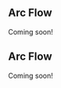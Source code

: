 <!-- --8<-- [start:usage] -->
## Arc Flow
Coming soon!
<!-- ### Simple
=== "dx"

    ```python
    dx.arc_flow(df, ...)
    ```
    ![](../screenshots/plotting_arc_flow_simple1.png)

=== "pd.options.plotting.backend = 'dx'"

    !!! info "Make sure you [enable `dx` as a pandas plotting backend](../plotting/overview.md#enabling-pandas-plotting-backend) first."

    ```python
    df.plot(kind='arc_flow', x='keyword_column', y='integer_column')
    ```
    ![](../screenshots/plotting_arc_flow_simple1_pd.png)

### Customized

=== "dx"

    ```python
    dx.arc_flow(
        df, 
        ...
    )
    ```
    ![](../screenshots/plotting_arc_flow_custom1.png)

=== "pd.options.plotting.backend = 'dx'"

    !!! info "Make sure you [enable `dx` as a pandas plotting backend](../plotting/overview.md#enabling-pandas-plotting-backend) first."

    ```python
    df.plot(
        kind='arc_flow',
        ...
    )
    ```
    ![](../screenshots/plotting_arc_flow_custom1_pd.png) -->

<!-- --8<-- [end:usage] -->

<!-- --8<-- [start:ref] -->
## Arc Flow
Coming soon!
<!-- ::: src.dx.plotting.dex.arc_flow -->
<!-- --8<-- [end:ref] -->